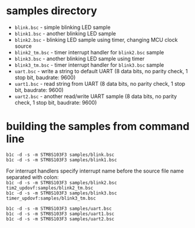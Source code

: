 # samples directory  
  
- `blink.bsc` - simple blinking LED sample  
- `blink1.bsc` - another blinking LED sample  
- `blink2.bsc` - blinking LED sample using timer, changing MCU clock source  
- `blink2_tm.bsc` - timer interrupt handler for `blink2.bsc` sample  
- `blink3.bsc` - another blinking LED sample using timer  
- `blink3_tm.bsc` - timer interrupt handler for `blink3.bsc` sample  
- `uart.bsc` - write a string to default UART (8 data bits, no parity check, 1 stop bit, baudrate: 9600)  
- `uart1.bsc` - read string from UART (8 data bits, no parity check, 1 stop bit, baudrate: 9600)  
- `uart2.bsc` - another read/write UART sample (8 data bits, no parity check, 1 stop bit, baudrate: 9600)  
  
# building the samples from command line  
`b1c -d -s -m STM8S103F3 samples/blink.bsc`  
`b1c -d -s -m STM8S103F3 samples/blink1.bsc`  
  
For interrupt handlers specify interrupt name before the source file name separated with colon:  
`b1c -d -s -m STM8S103F3 samples/blink2.bsc tim2_updovf:samples/blink2_tm.bsc`  
`b1c -d -s -m STM8S103F3 samples/blink3.bsc timer_updovf:samples/blink3_tm.bsc`  
  
`b1c -d -s -m STM8S103F3 samples/uart.bsc`  
`b1c -d -s -m STM8S103F3 samples/uart1.bsc`  
`b1c -d -s -m STM8S103F3 samples/uart2.bsc`  
  